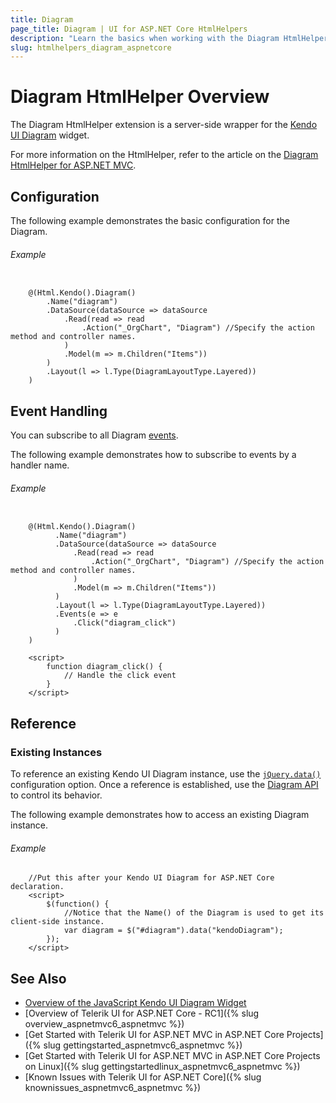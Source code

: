 ```yaml
---
title: Diagram
page_title: Diagram | UI for ASP.NET Core HtmlHelpers
description: "Learn the basics when working with the Diagram HtmlHelper for ASP.NET Core (MVC 6 or ASP.NET Core MVC)."
slug: htmlhelpers_diagram_aspnetcore
---
```


# Diagram HtmlHelper Overview

The Diagram HtmlHelper extension is a server-side wrapper for the [Kendo UI Diagram](https://demos.telerik.com/kendo-ui/diagram/index) widget.

For more information on the HtmlHelper, refer to the article on the [Diagram HtmlHelper for ASP.NET MVC](http://docs.telerik.com/aspnet-mvc/helpers/diagram/overview).

## Configuration

The following example demonstrates the basic configuration for the Diagram.

###### Example

```tab-Razor

    @(Html.Kendo().Diagram()
        .Name("diagram")
        .DataSource(dataSource => dataSource
            .Read(read => read
                .Action("_OrgChart", "Diagram") //Specify the action method and controller names.
            )
            .Model(m => m.Children("Items"))
        )
        .Layout(l => l.Type(DiagramLayoutType.Layered))
    )

```

## Event Handling

You can subscribe to all Diagram [events](http://docs.telerik.com/kendo-ui/api/javascript/dataviz/ui/diagram#events).

The following example demonstrates how to subscribe to events by a handler name.

###### Example

```tab-Razor

    @(Html.Kendo().Diagram()
          .Name("diagram")
          .DataSource(dataSource => dataSource
              .Read(read => read
                  .Action("_OrgChart", "Diagram") //Specify the action method and controller names.
              )
              .Model(m => m.Children("Items"))
          )
          .Layout(l => l.Type(DiagramLayoutType.Layered))
          .Events(e => e
              .Click("diagram_click")
          )
    )

    <script>
        function diagram_click() {
            // Handle the click event
        }
    </script>
```

## Reference

### Existing Instances

To reference an existing Kendo UI Diagram instance, use the [`jQuery.data()`](http://api.jquery.com/jQuery.data/) configuration option. Once a reference is established, use the [Diagram API](http://docs.telerik.com/kendo-ui/api/javascript/dataviz/ui/diagram#methods) to control its behavior.

The following example demonstrates how to access an existing Diagram instance.

###### Example

        //Put this after your Kendo UI Diagram for ASP.NET Core declaration.
        <script>
            $(function() {
                //Notice that the Name() of the Diagram is used to get its client-side instance.
                var diagram = $("#diagram").data("kendoDiagram");
            });
        </script>

## See Also

* [Overview of the JavaScript Kendo UI Diagram Widget](http://docs.telerik.com/kendo-ui/controls/diagrams-and-maps/diagram/overview)
* [Overview of Telerik UI for ASP.NET Core - RC1]({% slug overview_aspnetmvc6_aspnetmvc %})
* [Get Started with Telerik UI for ASP.NET MVC in ASP.NET Core Projects]({% slug gettingstarted_aspnetmvc6_aspnetmvc %})
* [Get Started with Telerik UI for ASP.NET MVC in ASP.NET Core Projects on Linux]({% slug gettingstartedlinux_aspnetmvc6_aspnetmvc %})
* [Known Issues with Telerik UI for ASP.NET Core]({% slug knownissues_aspnetmvc6_aspnetmvc %})